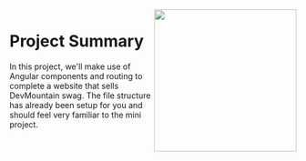 <img src="https://devmounta.in/img/logowhiteblue.png" width="250" align="right">

# Project Summary

In this project, we'll make use of Angular components and routing to complete a website that sells DevMountain swag. The file structure has already been setup for you and should feel very familiar to the mini project. 
